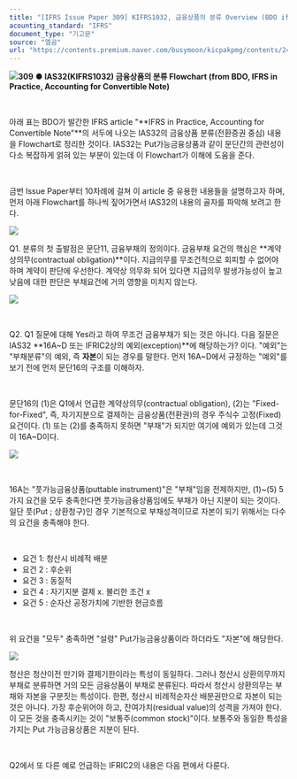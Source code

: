 ```yaml
---
title: "[IFRS Issue Paper 309] KIFRS1032, 금융상품의 분류 Overview (BDO ifrs article)"
acounting_standard: "IFRS"
document_type: "기고문"
source: "엘곰"
url: "https://contents.premium.naver.com/busymoon/kicpakpmg/contents/241204144822466qd"
---
```

![](https://n2.news.naver.com/l.gif?type=content)**309** **● IAS32(KIFRS1032) 금융상품의 분류 Flowchart (from BDO, IFRS in Practice, Accounting for Convertible Note)**

**​**

아래 표는 BDO가 발간한 IFRS article "**IFRS in Practice, Accounting for Convertible Note"**의 서두에 나오는 IAS32의 금융상품 분류(전환증권 중심) 내용을 Flowchart로 정리한 것이다. IAS32는 Put가능금융상품과 같이 문단간의 관련성이 다소 복잡하게 얽혀 있는 부분이 있는데 이 Flowchart가 이해에 도움을 준다.

​

금번 Issue Paper부터 10차례에 걸쳐 이 article 중 유용한 내용들을 설명하고자 하며, 먼저 아래 Flowchart를 하나씩 짚어가면서 IAS32의 내용의 골자를 파악해 보려고 한다.

![](https://scs-phinf.pstatic.net/MjAyNDEyMDRfMTAz/MDAxNzMzMjkxMzg0MTgy.BEyjI2ZgBH3TqtI30Pma0j7N5145tSJV9GUWzEK9RCAg.if0X4EPzkD25LF32dAFCMglo-HXuZNYIVC1kFafiuiQg.PNG/image.png?type=w800)

Q​1\. 분류의 첫 출발점은 문단11, 금융부채의 정의이다. 금융부채 요건의 핵심은 **계약상의무(contractual obligation)**이다. 지급의무를 무조건적으로 회피할 수 없어야 하며 계약이 판단에 우선한다. 계약상 의무화 되어 있다면 지급의무 발생가능성이 높고 낮음에 대한 판단은 부채요건에 거의 영향을 미치지 않는다.

![](https://scs-phinf.pstatic.net/MjAyNDEyMDNfMjkx/MDAxNzMzMjEzMjI1MjEz.h_d9bz0-kqSUzBqGgu-rDcugBE_9JEfKu27Ad-sEvTMg.aB4YiyxuPJrqFF6G_dPyeVKW9ap0EYAnyFT4UxFiAKgg.PNG/image.png?type=w800)

​

Q​2\. Q1 질문에 대해 Yes라고 하여 무조건 금융부채가 되는 것은 아니다. 다음 질문은 IAS32 **16A~D 또는 IFRIC2상의 예외(exception)**에 해당하는가? 이다. "예외"는 "부채분류"의 예외, 즉 **자본**이 되는 경우를 말한다. 먼저 16A~D에서 규정하는 "예외"를 보기 전에 먼저 문단16의 구조를 이해하자.

​

문단16의 (1)은 Q1에서 언급한 계약상의무(contractual obligation), (2)는 "Fixed-for-Fixed", 즉, 자기지분으로 결제하는 금융상품(전환권)의 경우 주식수 고정(Fixed)요건이다. (1) 또는 (2)를 충족하지 못하면 "부채"가 되지만 여기에 예외가 있는데 그것이 16A~D이다.

![](https://scs-phinf.pstatic.net/MjAyNDEyMDNfOTAg/MDAxNzMzMjE1MDg4OTcz.yXtcTe32rUfXSnRWTFpZZ9fBk78VCtGzMte__e8VApgg.-aEIfS5dYRJKeamMgbWsevCcFaVewQ3rw4Bc5eLt7mAg.PNG/image.png?type=w800)

​

16A는 "풋가능금융상품(puttable instrument)"은 "부채"임을 전제하지만, (1)~(5) 5가지 요건을 모두 충족한다면 풋가능금융상품임에도 부채가 아닌 지분이 되는 것이다. 일단 풋(Put ; 상환청구)인 경우 기본적으로 부채성격이므로 자본이 되기 위해서는 다수의 요건을 충족해야 한다.

​

- 요건 1: 청산시 비례적 배분
- 요건 2 : 후순위
- 요건 3 : 동질적
- 요건 4 : 자기지분 결제 x. 불리한 조건 x
- 요건 5 : 순자산 공정가치에 기반한 현금흐름

​

위 요건을 "모두" 충족하면 "설령" Put가능금융상품이라 하더라도 "자본"에 해당한다.

![](https://scs-phinf.pstatic.net/MjAyNDEyMDRfODYg/MDAxNzMzMjg2NTEwNTg0.SrZdPhsb5u-wYX68UmiRsCiRl1xUMD-_oo3-HzzKsOMg.K-hZbqw27FtAiBvA-DQOz56H5WGqt5Vlydtd2co7Zi0g.PNG/image.png?type=w800)

청산은 청산이전 만기와 결제기한이라는 특성이 동일하다. 그러나 청산시 상환의무까지 부채로 분류하면 거의 모든 금융상품이 부채로 분류된다. 따라서 청산시 상환의무는 부채와 자본을 구분짓는 특성이다. 한편, 청산시 비례적순자산 배분권만으로 자본이 되는 것은 아니다. 가장 후순위어야 하고, 잔여가치(residual value)의 성격을 가져야 한다. 이 모든 것을 충족시키는 것이 "보통주(common stock)"이다. 보통주와 동일한 특성을 가지는 Put 가능금융상품은 지분이 된다.

​

Q2에서 또 다른 예로 언급하는 IFRIC2의 내용은 다음 편에서 다룬다.